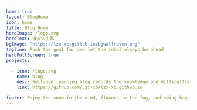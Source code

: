 ```yaml
---
home: true
layout: BlogHome
icon: home
title: Blog Home
heroImage: /logo.svg
heroText: 漫步人生路
bgImage: "https://lzx-xb.github.io/bgwallhaven.png"
tagline: Push the goal far and let the ideal always be ahead
heroFullScreen: true
projects:

  - icon: /logo.svg
    name: blog
    desc: Self-use learning blog records the knowledge and difficulties encountered in work and study.
    link: https://github.com/Lzx-xb/lzx-xb.github.io

footer: Enjoy the snow in the wind, flowers in the fog, and swing happily
---
```


